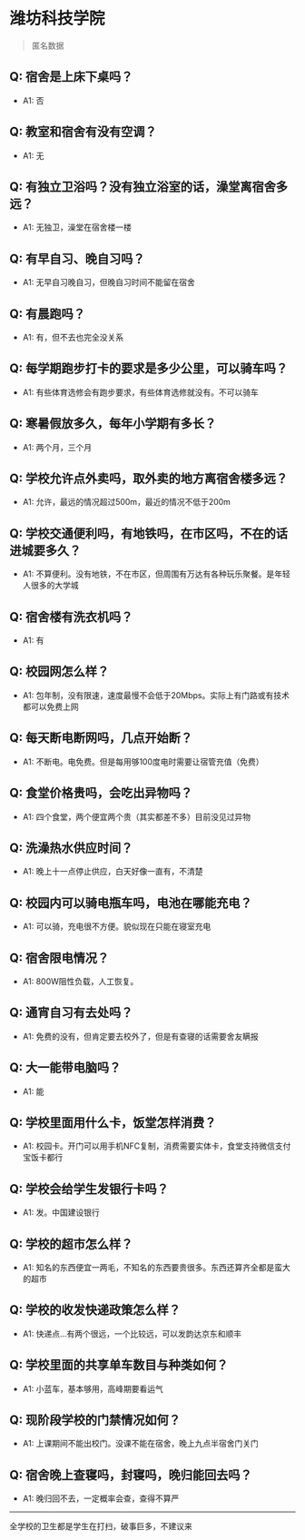 # 潍坊科技学院
> 匿名数据
## Q: 宿舍是上床下桌吗？
- A1: 否
## Q: 教室和宿舍有没有空调？
- A1: 无
## Q: 有独立卫浴吗？没有独立浴室的话，澡堂离宿舍多远？
- A1: 无独卫，澡堂在宿舍楼一楼
## Q: 有早自习、晚自习吗？
- A1: 无早自习晚自习，但晚自习时间不能留在宿舍
## Q: 有晨跑吗？
- A1: 有，但不去也完全没关系
## Q: 每学期跑步打卡的要求是多少公里，可以骑车吗？
- A1: 有些体育选修会有跑步要求，有些体育选修就没有。不可以骑车
## Q: 寒暑假放多久，每年小学期有多长？
- A1: 两个月，三个月
## Q: 学校允许点外卖吗，取外卖的地方离宿舍楼多远？
- A1: 允许，最远的情况超过500m，最近的情况不低于200m
## Q: 学校交通便利吗，有地铁吗，在市区吗，不在的话进城要多久？
- A1: 不算便利。没有地铁，不在市区，但周围有万达有各种玩乐聚餐。是年轻人很多的大学城
## Q: 宿舍楼有洗衣机吗？
- A1: 有
## Q: 校园网怎么样？
- A1: 包年制，没有限速，速度最慢不会低于20Mbps。实际上有门路或有技术都可以免费上网
## Q: 每天断电断网吗，几点开始断？
- A1: 不断电。电免费。但是每用够100度电时需要让宿管充值（免费）
## Q: 食堂价格贵吗，会吃出异物吗？
- A1: 四个食堂，两个便宜两个贵（其实都差不多）目前没见过异物
## Q: 洗澡热水供应时间？
- A1: 晚上十一点停止供应，白天好像一直有，不清楚
## Q: 校园内可以骑电瓶车吗，电池在哪能充电？
- A1: 可以骑，充电很不方便。貌似现在只能在寝室充电
## Q: 宿舍限电情况？
- A1: 800W阻性负载，人工恢复。
## Q: 通宵自习有去处吗？
- A1: 免费的没有，但肯定要去校外了，但是有查寝的话需要舍友瞒报
## Q: 大一能带电脑吗？
- A1: 能
## Q: 学校里面用什么卡，饭堂怎样消费？
- A1: 校园卡。开门可以用手机NFC复制，消费需要实体卡，食堂支持微信支付宝饭卡都行
## Q: 学校会给学生发银行卡吗？
- A1: 发。中国建设银行
## Q: 学校的超市怎么样？
- A1: 知名的东西便宜一两毛，不知名的东西要贵很多。东西还算齐全都是蛮大的超市
## Q: 学校的收发快递政策怎么样？
- A1: 快递点...有两个很远，一个比较远，可以发韵达京东和顺丰
## Q: 学校里面的共享单车数目与种类如何？
- A1: 小蓝车，基本够用，高峰期要看运气
## Q: 现阶段学校的门禁情况如何？
- A1: 上课期间不能出校门。没课不能在宿舍，晚上九点半宿舍门关门
## Q: 宿舍晚上查寝吗，封寝吗，晚归能回去吗？
- A1: 晚归回不去，一定概率会查，查得不算严
***
全学校的卫生都是学生在打扫，破事巨多，不建议来